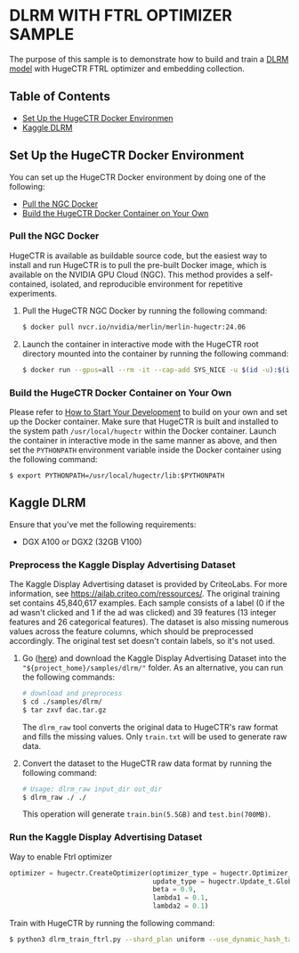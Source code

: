 # DLRM WITH FTRL OPTIMIZER SAMPLE #
The purpose of this sample is to demonstrate how to build and train a [DLRM model](https://ai.facebook.com/blog/dlrm-an-advanced-open-source-deep-learning-recommendation-model/) with HugeCTR FTRL optimizer and embedding collection.

## Table of Contents
* [Set Up the HugeCTR Docker Environmen](#set-up-the-hugectr-docker-environment)
* [Kaggle DLRM](#kaggle-dlrm)

## Set Up the HugeCTR Docker Environment ##
You can set up the HugeCTR Docker environment by doing one of the following:
- [Pull the NGC Docker](#pull-the-ngc-docker)
- [Build the HugeCTR Docker Container on Your Own](#build-the-hugectr-docker-container-on-your-own)

### Pull the NGC Docker ###
HugeCTR is available as buildable source code, but the easiest way to install and run HugeCTR is to pull the pre-built Docker image, which is available on the NVIDIA GPU Cloud (NGC). This method provides a self-contained, isolated, and reproducible environment for repetitive experiments.

1. Pull the HugeCTR NGC Docker by running the following command:
   ```bash
   $ docker pull nvcr.io/nvidia/merlin/merlin-hugectr:24.06
   ```
2. Launch the container in interactive mode with the HugeCTR root directory mounted into the container by running the following command:
   ```bash
   $ docker run --gpus=all --rm -it --cap-add SYS_NICE -u $(id -u):$(id -g) -v $(pwd):/hugectr -w /hugectr nvcr.io/nvidia/merlin/merlin-hugectr:24.06
   ```

### Build the HugeCTR Docker Container on Your Own ###
Please refer to [How to Start Your Development](https://nvidia-merlin.github.io/HugeCTR/master/hugectr_contributor_guide.html#how-to-start-your-development) to build on your own and set up the Docker container. Make sure that HugeCTR is built and installed to the system path `/usr/local/hugectr` within the Docker container. Launch the container in interactive mode in the same manner as above, and then set the `PYTHONPATH` environment variable inside the Docker container using the following command:
```shell
$ export PYTHONPATH=/usr/local/hugectr/lib:$PYTHONPATH
```

## Kaggle DLRM
Ensure that you've met the following requirements:
- DGX A100 or DGX2 (32GB V100)

### Preprocess the Kaggle Display Advertising Dataset ##
The Kaggle Display Advertising dataset is provided by CriteoLabs. For more information, see https://ailab.criteo.com/ressources/. The original training set contains 45,840,617 examples. Each sample consists of a label (0 if the ad wasn't clicked and 1 if the ad was clicked) and 39 features (13 integer features and 26 categorical features). The dataset is also missing numerous values across the feature columns, which should be preprocessed accordingly. The original test set doesn't contain labels, so it's not used.

1. Go ([here](https://ailab.criteo.com/ressources/)) and download the Kaggle Display Advertising Dataset into the `"${project_home}/samples/dlrm/"` folder.
   As an alternative, you can run the following commands: 
   ```bash
   # download and preprocess
   $ cd ./samples/dlrm/
   $ tar zxvf dac.tar.gz
   ```
   The `dlrm_raw` tool converts the original data to HugeCTR's raw format and fills the missing values. Only `train.txt` will be used to generate raw data.

2. Convert the dataset to the HugeCTR raw data format by running the following command:
   ```bash
   # Usage: dlrm_raw input_dir out_dir
   $ dlrm_raw ./ ./ 
   ```
   This operation will generate `train.bin(5.5GB)` and `test.bin(700MB)`.

### Run the Kaggle Display Advertising Dataset ##

Way to enable Ftrl optimizer
```python
optimizer = hugectr.CreateOptimizer(optimizer_type = hugectr.Optimizer_t.Ftrl,
                                    update_type = hugectr.Update_t.Global,
                                    beta = 0.9,
                                    lambda1 = 0.1,
                                    lambda2 = 0.1)
```

Train with HugeCTR by running the following command:
   ```bash
   $ python3 dlrm_train_ftrl.py --shard_plan uniform --use_dynamic_hash_table --optimizer ftrl
   ```
